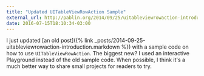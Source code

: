 ```yaml
---
title: "Updated UITableViewRowAction Sample"
external_url: http://pablin.org/2014/09/25/uitableviewrowaction-introduction/
date: 2016-07-15T18:10:34-03:00
---
```

I just updated [an old post]({% link _posts/2014-09-25-uitableviewrowaction-introduction.markdown %}) with a sample code on how to use `UITableViewRowAction`. The biggest new? I used an interactive Playground instead of the old sample code. When possible, I think it's a much better way to share small projects for readers to try.
